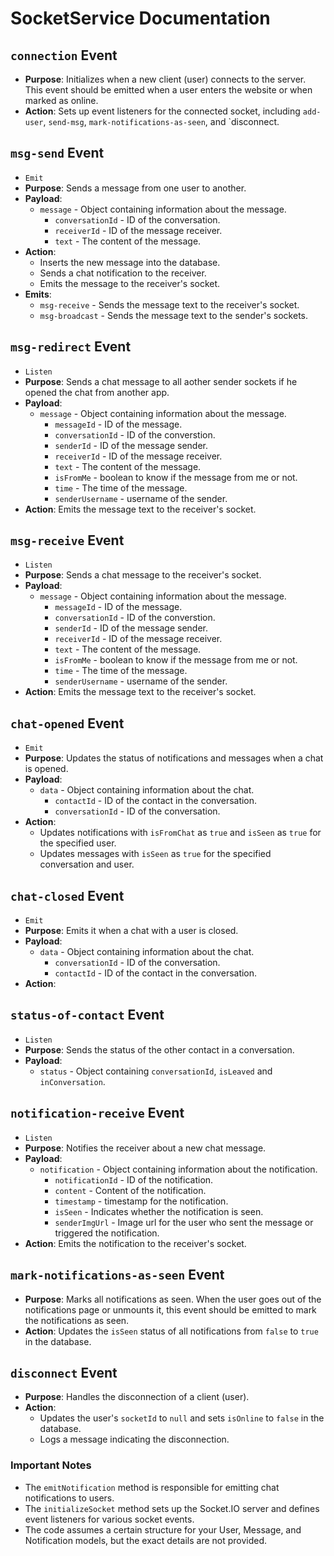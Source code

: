 # SocketService Documentation

## `connection` Event

- **Purpose**: Initializes when a new client (user) connects to the server. This event should be emitted when a user enters the website or when marked as online.
- **Action**: Sets up event listeners for the connected socket, including `add-user`, `send-msg`, `mark-notifications-as-seen`, and `disconnect.

## `msg-send` Event

- `Emit`
- **Purpose**: Sends a message from one user to another.
- **Payload**:
  - `message` - Object containing information about the message.
    - `conversationId` - ID of the conversation.
    - `receiverId` - ID of the message receiver.
    - `text` - The content of the message.
- **Action**:
  - Inserts the new message into the database.
  - Sends a chat notification to the receiver.
  - Emits the message to the receiver's socket.
- **Emits**:
  - `msg-receive` - Sends the message text to the receiver's socket.
  - `msg-broadcast` - Sends the message text to the sender's sockets.

## `msg-redirect` Event

- `Listen`
- **Purpose**: Sends a chat message to all aother sender sockets if he opened the chat from another app.
- **Payload**:
  - `message` - Object containing information about the message.
    - `messageId` - ID of the message.
    - `conversationId` - ID of the converstion.
    - `senderId` - ID of the message sender.
    - `receiverId` - ID of the message receiver.
    - `text` - The content of the message.
    - `isFromMe` - boolean to know if the message from me or not.
    - `time` - The time of the message.
    - `senderUsername` - username of the sender.
- **Action**: Emits the message text to the receiver's socket.

## `msg-receive` Event

- `Listen`
- **Purpose**: Sends a chat message to the receiver's socket.
- **Payload**:
  - `message` - Object containing information about the message.
    - `messageId` - ID of the message.
    - `conversationId` - ID of the converstion.
    - `senderId` - ID of the message sender.
    - `receiverId` - ID of the message receiver.
    - `text` - The content of the message.
    - `isFromMe` - boolean to know if the message from me or not.
    - `time` - The time of the message.
    - `senderUsername` - username of the sender.
- **Action**: Emits the message text to the receiver's socket.

## `chat-opened` Event

- `Emit`
- **Purpose**: Updates the status of notifications and messages when a chat is opened.
- **Payload**:
  - `data` - Object containing information about the chat.
    - `contactId` - ID of the contact in the conversation.
    - `conversationId` - ID of the conversation.
- **Action**:
  - Updates notifications with `isFromChat` as `true` and `isSeen` as `true` for the specified user.
  - Updates messages with `isSeen` as `true` for the specified conversation and user.

## `chat-closed` Event

- `Emit`
- **Purpose**: Emits it when a chat with a user is closed.
- **Payload**:
  - `data` - Object containing information about the chat.
    - `conversationId` - ID of the conversation.
    - `contactId` - ID of the contact in the conversation.
- **Action**:

## `status-of-contact` Event

- `Listen`
- **Purpose**: Sends the status of the other contact in a conversation.
- **Payload**:
  - `status` - Object containing `conversationId`, `isLeaved` and `inConversation`.

## `notification-receive` Event

- `Listen`
- **Purpose**: Notifies the receiver about a new chat message.
- **Payload**:
  - `notification` - Object containing information about the notification.
    - `notificationId` - ID of the notification.
    - `content` - Content of the notification.
    - `timestamp` - timestamp for the notification.
    - `isSeen` - Indicates whether the notification is seen.
    - `senderImgUrl` - Image url for the user who sent the message or triggered the notification.
- **Action**: Emits the notification to the receiver's socket.

## `mark-notifications-as-seen` Event

- **Purpose**: Marks all notifications as seen. When the user goes out of the notifications page or unmounts it, this event should be emitted to mark the notifications as seen.
- **Action**: Updates the `isSeen` status of all notifications from `false` to `true` in the database.

## `disconnect` Event

- **Purpose**: Handles the disconnection of a client (user).
- **Action**:
  - Updates the user's `socketId` to `null` and sets `isOnline` to `false` in the database.
  - Logs a message indicating the disconnection.

### Important Notes

- The `emitNotification` method is responsible for emitting chat notifications to users.
- The `initializeSocket` method sets up the Socket.IO server and defines event listeners for various socket events.
- The code assumes a certain structure for your User, Message, and Notification models, but the exact details are not provided.
